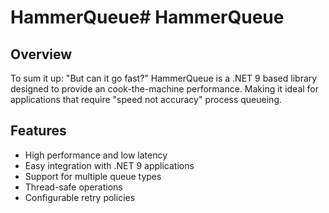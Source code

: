 # HammerQueue# HammerQueue

## Overview
To sum it up: "But can it go fast?" HammerQueue is a .NET 9 based library designed to provide an cook-the-machine performance. Making it ideal for applications that require "speed not accuracy" process queueing.

## Features
- High performance and low latency
- Easy integration with .NET 9 applications
- Support for multiple queue types
- Thread-safe operations
- Configurable retry policies
